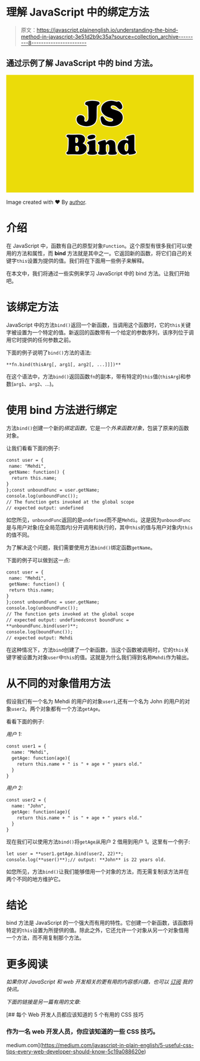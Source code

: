 # 理解 JavaScript 中的绑定方法

> 原文：<https://javascript.plainenglish.io/understanding-the-bind-method-in-javascript-3e51d2b9c35a?source=collection_archive---------8----------------------->

## 通过示例了解 JavaScript 中的 bind 方法。

![](img/a6e61faba701177cadba927aa768ef18.png)

Image created with ❤️️ By [author](https://mehdiouss315.medium.com/).

# 介绍

在 JavaScript 中，函数有自己的原型对象`Function`。这个原型有很多我们可以使用的方法和属性，而 **bind** 方法就是其中之一。它返回新的函数，将它们自己的关键字`this`设置为提供的值。我们将在下面用一些例子来解释。

在本文中，我们将通过一些实例来学习 JavaScript 中的 bind 方法。让我们开始吧。

# 该绑定方法

JavaScript 中的方法`bind()`返回一个新函数，当调用这个函数时，它的`this`关键字被设置为一个特定的值。新返回的函数带有一个给定的参数序列，该序列位于调用它时提供的任何参数之前。

下面的例子说明了`bind()`方法的语法:

```
**fn.bind(thisArg[, arg1[, arg2[, ...]]])**
```

在这个语法中，方法`bind()`返回函数`fn`的副本，带有特定的`this`值(`thisArg`)和参数(`arg1`、`arg2`、…)。

# 使用 bind 方法进行绑定

方法`bind()`创建一个新的*绑定函数*，它是一个*外来函数对象*，包装了原来的函数对象。

让我们看看下面的例子:

```
const user = {
 name: "Mehdi",
 getName: function() {
  return this.name;
}
};const unboundFunc = user.getName;
console.log(unboundFunc()); 
// The function gets invoked at the global scope
// expected output: undefined
```

如您所见，`unboundFunc`返回的是`undefined`而不是`Mehdi`。这是因为`unboundFunc`是与用户对象(在全局范围内)分开调用和执行的，其中`this`的值与用户对象内`this`的值不同。

为了解决这个问题，我们需要使用方法`bind()`绑定函数`getName`。

下面的例子可以做到这一点:

```
const user = {
 name: "Mehdi",
 getName: function() {
 return this.name;
}
};const unboundFunc = user.getName;
console.log(unboundFunc()); 
// The function gets invoked at the global scope
// expected output: undefinedconst boundFunc = **unboundFunc.bind(user)**;
console.log(boundFunc());
// expected output: Mehdi
```

在这种情况下，方法`bind`创建了一个新函数，当这个函数被调用时，它的`this`关键字被设置为对象`user`中`this`的值。这就是为什么我们得到名称`Mehdi`作为输出。

# 从不同的对象借用方法

假设我们有一个名为 Mehdi 的用户的对象`user1`,还有一个名为 John 的用户的对象`user2`。两个对象都有一个方法`getAge`。

看看下面的例子:

*用户 1:*

```
const user1 = {
  name: "Mehdi",
  getAge: function(age){
    return this.name + " is " + age + " years old."
  }
}
```

*用户 2:*

```
const user2 = {
  name: "John",
  getAge: function(age){
    return this.name + " is " + age + " years old."
  }
}
```

现在我们可以使用方法`bind()`将`getAge`从用户 2 借用到用户 1。这里有一个例子:

```
let user = **user1.getAge.bind(user2, 22)**;
console.log(**user()**);// output: **John** is 22 years old.
```

如您所见，方法`bind()`让我们能够借用一个对象的方法，而无需复制该方法并在两个不同的地方维护它。

# 结论

bind 方法是 JavaScript 的一个强大而有用的特性。它创建一个新函数，该函数将特定的`this`设置为所提供的值。除此之外，它还允许一个对象从另一个对象借用一个方法，而不用复制那个方法。

# 更多阅读

*如果你对 JavaScript 和 web 开发相关的更有用的内容感兴趣，也可以* [*订阅*](https://mehdiouss.ck.page/) *我的快讯。*

*下面的链接是另一篇有用的文章:*

[](https://medium.com/javascript-in-plain-english/5-useful-css-tips-every-web-developer-should-know-5c19a088620e) [## 每个 Web 开发人员都应该知道的 5 个有用的 CSS 技巧

### 作为一名 web 开发人员，你应该知道的一些 CSS 技巧。

medium.com](https://medium.com/javascript-in-plain-english/5-useful-css-tips-every-web-developer-should-know-5c19a088620e)